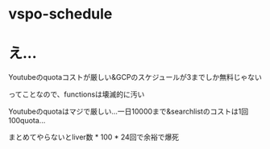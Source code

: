 # vspo-schedule

# え...
Youtubeのquotaコストが厳しい&GCPのスケジュールが3までしか無料じゃない

ってことなので、functionsは壊滅的に汚い

Youtubeのquotaはマジで厳しい...一日10000まで&searchlistのコストは1回100quota...

まとめてやらないとliver数 * 100 * 24回で余裕で爆死

